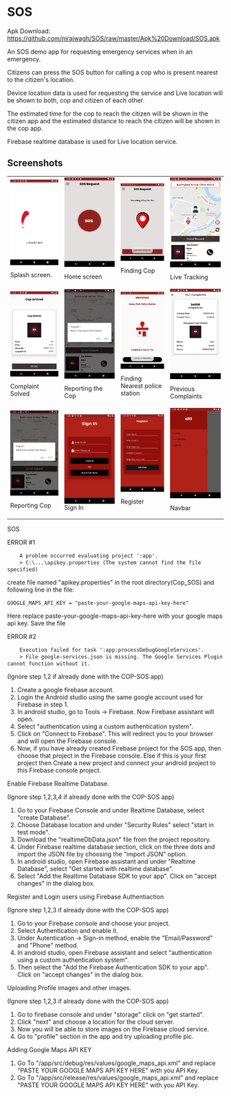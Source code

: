 # SOS

Apk Download: https://github.com/nirajwagh/SOS/raw/master/Apk%20Download/SOS.apk

An SOS demo app for requesting emergency services when in an emergency.

Citizens can press the SOS button for calling a cop who is present nearest to the citizen's location.

Device location data is used for requesting the service and Live location will be shown to both, cop and citizen of each other.

The estimated time for the cop to reach the citizen will be shown in the citizen app and the estimated distance to reach the citizen will be shown in the cop app.

Firebase realtime database is used for Live location service.

## Screenshots
<table>
        
  <tr>
  <td>
  <img src="/SOS/Screenshots/loading.png" align="top">
  
  Splash screen.
  </td>
  <td>
  <img src="/SOS/Screenshots/home.png" align="top">
  
  Home screen
  </td>
  <td>
  <img src="/SOS/Screenshots/finding%20cop.png" align="top">
  
  Finding Cop
  </td>
  <td>
  <img src="/SOS/Screenshots/live%20tracking.png" align="top">

  Live Tracking
  </td>
  </tr>
  
  <tr>
  <td>
  <img src="/SOS/Screenshots/solved.png" align="top">
  
  Complaint Solved
  </td>
  <td>
  <img src="/SOS/Screenshots/reporting%20cop.png" align="top">
  
  Reporting the Cop
  </td>
  <td>
  <img src="/SOS/Screenshots/report.png" align="top">
  
  Finding Nearest police station
  </td>
  <td>
  <img src="/SOS/Screenshots/previous%20complaints.png" align="top">
  
  Previous Complaints
  </td>
  </tr>

  <tr>
  <td>
  <img src="/SOS/Screenshots/reporting%20cop.png" align="top">
  
  Reporting Cop
  </td>
  <td>
  <img src="/SOS/Screenshots/sign%20in.png" align="top">
  Sign In
  
  </td>
  <td>
  <img src="/SOS/Screenshots/register.png" align="top">
  
  Register
  </td>
  <td>
  <img src="/SOS/Screenshots/navbar.png" align="top">
  
  Navbar
  </td>
  
  </tr>
        
 </table>
 
 
 SOS

ERROR #1

		A problem occurred evaluating project ':app'.
		> C:\...\apikey.properties (The system cannot find the file specified)


 create file named "apikey.properties" in the root directory(Cop_SOS) and following line in the file:

 	GOOGLE_MAPS_API_KEY = "paste-your-google-maps-api-key-here"

 Here replace paste-your-google-maps-api-key-here with your google maps api key. Save the file  


 ERROR #2

		Execution failed for task ':app:processDebugGoogleServices'.
		> File google-services.json is missing. The Google Services Plugin cannot function without it. 
 	
(Ignore step 1,2 if already done with the COP-SOS app)
 1. Create a google firebase account.
 2. Login the Android studio using the same google account used for Firebase in step 1.
 3. In android studio, go to Tools -> Firebase. Now Firebase assistant will open.
 4. Select "authentication using a custom authentication system".
 5. Click on "Connect to Firebase". This will redirect you to your browser and will open the Firebase console.
 6. Now, if you have already created Firebase project for the SOS app, then choose that project in the Firebase console. 
 Else if this is your first project then Create a new project and connect your android project to this Firebase console project.


Enable Firebase Realtime Database.

(Ignore step 1,2,3,4 if already done with the COP-SOS app)
1. Go to your Firebase Console and under Realtime Database, select "create Database".
2. Choose Database location and under "Security Rules" select "start in test mode".
3. Download the "realtimeDbData.json" file from the project repository.
4. Under Firebase realtime database section, click on the three dots and import the JSON file by choosing the "import JSON" option. 
5. In android studio, open Firebase assistant and under "Realtime Database", select "Get started with realtime database". 
6. Select "Add the Realtime Database SDK to your app". Click on "accept changes" in the dialog box.


Register and Login users using Firebase Authentiaction

(Ignore step 1,2,3 if already done with the COP-SOS app)
1. Go to your Firebase console and choose your project.
2. Select Authentication and enable it.
3. Under Autentication -> Sign-in method, enable the "Email/Password" and "Phone" method.
4. In android studio, open Firebase assistant and select "authentication using a custom authentication system".
5. Then select the "Add the Firebase Authentication SDK to your app". Click on "accept changes" in the dialog box.


Uploading Profile images and other images.

(Ignore step 1,2,3 if already done with the COP-SOS app)
1. Go to firebase console and under "storage" click on "get started".
2. Click "next" and choose a location for the cloud server.
3. Now you will be able to store images on the Firebase cloud service.
4. Go to "profile" section in the app and try uploading profile pic.

Adding Google Maps API KEY

1. Go To "/app/src/debug/res/values/google_maps_api.xml" and replace "PASTE YOUR GOOGLE MAPS API KEY HERE" with you API Key.
2. Go To "/app/src/release/res/values/google_maps_api.xml" and replace "PASTE YOUR GOOGLE MAPS API KEY HERE" with you API Key.

        

